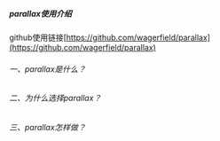 ##### parallax使用介绍

 github使用链接[https://github.com/wagerfield/parallax](https://github.com/wagerfield/parallax)

###### 一、parallax是什么？


###### 二、为什么选择parallax？
###### 三、parallax怎样做？